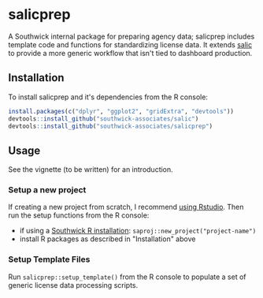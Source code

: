 # salicprep

A Southwick internal package for preparing agency data; salicprep includes template code and functions for standardizing license data. It extends [salic](https://southwick-associates.github.io/salic/) to provide a more generic workflow that isn't tied to dashboard production. 

## Installation

To install salicprep and it's dependencies from the R console:

``` r
install.packages(c("dplyr", "ggplot2", "gridExtra", "devtools"))
devtools::install_github("southwick-associates/salic")
devtools::install_github("southwick-associates/salicprep")
```

## Usage

See the vignette (to be written) for an introduction. 

### Setup a new project

If creating a new project from scratch, I recommend [using Rstudio](https://r4ds.had.co.nz/workflow-projects.html#rstudio-projects). Then run the setup functions from the R console:

- if using a [Southwick R installation](https://github.com/southwick-associates/saproj): `saproj::new_project("project-name")`
- install R packages as described in "Installation" above

### Setup Template Files

Run `salicprep::setup_template()` from the R console to populate a set of generic license data processing scripts.
